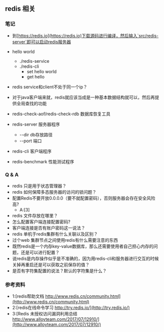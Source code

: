 ## redis 相关

### 笔记
+ 到[https://redis.io](https://redis.io)下载源码进行编译，然后输入`src/redis-server`即可以启动redis服务器
+ hello world 
   + ./redis-service
   + ./redis-cli
      + set hello world
      + get hello 

+ redis service和client不处于同一个ip？

+ 对于java客户端来就，redis就应该当成是一种基本数据结构就可以，然后再提供全局查找的功能
+ redis-check-aof/redis-check-rdb 数据库恢复工具
+ redis-server 服务器程序
   + --dir db存放路径
   + --port 端口
+ redis-cli 客户端程序
+ redis-benchmark 性能测试程序



### Q & A
+ redis 只是用于状态管理器？
+ redis 如何保障多态服务器的访问的锁问题？
+ 配置Redis不要开放0.0.0.0（要不就配置密码），否则服务器会存在安全风险高?
   + A:[3]
+ redis 文件存放在哪里？
+ 怎么配置客户端连接配置密码?
+ 客户端连接是否有账户密码这一说法？
+ redis 单机于redis集群有什么关联以及区别？
+ 过个web 集群节点之间使用redis有什么需要注意的东西
+ 既然redis是一个内存key-value数据库，那么还需要使用者自己担心内存的问题，还是可以进行配置？
+ 说redis是内存操作似乎是不准确的，因为用redis-cli和服务器进行交互的时候关掉再重启还是可以获取之前保存的值？
+ 是否有字符集配置的说法？默认的字符集是什么？


### 参考资料
+ 1:[redis帮助文档 http://www.redis.cn/community.html](http://www.redis.cn/community.html)
+ 2:[redis在线命令学习 http://try.redis.io/](http://try.redis.io/)
+ 3:[Redis 未授权访问漏洞利用总结 http://www.alloyteam.com/2017/07/12910/](http://www.alloyteam.com/2017/07/12910/)